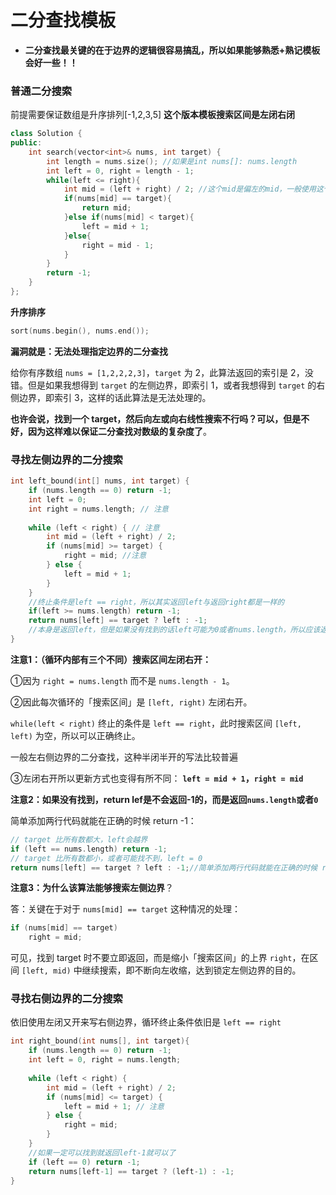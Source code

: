 # 二分查找模板

* **二分查找最关键的在于边界的逻辑很容易搞乱，所以如果能够熟悉+熟记模板会好一些！！**

### 普通二分搜索

前提需要保证数组是升序排列\[-1,2,3,5\] **这个版本模板搜索区间是左闭右闭**

```cpp
class Solution {
public:
    int search(vector<int>& nums, int target) {
        int length = nums.size(); //如果是int nums[]: nums.length
        int left = 0, right = length - 1;
        while(left <= right){
            int mid = (left + right) / 2; //这个mid是偏左的mid，一般使用这个mid会好一些
            if(nums[mid] == target){
                return mid;
            }else if(nums[mid] < target){
                left = mid + 1;
            }else{
                right = mid - 1;
            }
        }
        return -1;
    }
};
```

**升序排序**

```cpp
sort(nums.begin(), nums.end());
```

**漏洞就是：无法处理指定边界的二分查找**

 给你有序数组 `nums = [1,2,2,2,3]`，`target` 为 2，此算法返回的索引是 2，没错。但是如果我想得到 `target` 的左侧边界，即索引 1，或者我想得到 `target` 的右侧边界，即索引 3，这样的话此算法是无法处理的。

 **也许会说，找到一个 target，然后向左或向右线性搜索不行吗？可以，但是不好，因为这样难以保证二分查找对数级的复杂度了**。

### 寻找左侧边界的二分搜索

```cpp
int left_bound(int[] nums, int target) {
    if (nums.length == 0) return -1;
    int left = 0;
    int right = nums.length; // 注意
    
    while (left < right) { // 注意
        int mid = (left + right) / 2;
        if (nums[mid] >= target) {
            right = mid; //注意
        } else {
            left = mid + 1;
        }
    }
    //终止条件是left == right，所以其实返回left与返回right都是一样的
    if(left >= nums.length) return -1;
    return nums[left] == target ? left : -1; 
    //本身是返回left，但是如果没有找到的话left可能为0或者nums.length，所以应该返回-1
}
```

**注意1：（循环内部有三个不同）搜索区间左闭右开：**

①因为 `right = nums.length` 而不是 `nums.length - 1`。

②因此每次循环的「搜索区间」是 `[left, right)` 左闭右开。

`while(left < right)` 终止的条件是 `left == right`，此时搜索区间 `[left, left)` 为空，所以可以正确终止。

一般左右侧边界的二分查找，这种半闭半开的写法比较普遍

③左闭右开所以更新方式也变得有所不同： **`left = mid + 1`，`right = mid`**

**注意2：如果没有找到，return lef是不会返回-1的，而是返回`nums.length`**或者**`0`**

简单添加两行代码就能在正确的时候 return -1：

```cpp
// target 比所有数都大，left会越界
if (left == nums.length) return -1;
// target 比所有数都小，或者可能找不到，left = 0
return nums[left] == target ? left : -1;//简单添加两行代码就能在正确的时候 return -1：
```

**注意3：为什么该算法能够搜索左侧边界**？

答：关键在于对于 `nums[mid] == target` 这种情况的处理：

```cpp
if (nums[mid] == target)
    right = mid;
```

可见，找到 target 时不要立即返回，而是缩小「搜索区间」的上界 `right`，在区间 `[left, mid)` 中继续搜索，即不断向左收缩，达到锁定左侧边界的目的。

### 寻找**右**侧边界的二分搜索

依旧使用左闭又开来写右侧边界，循环终止条件依旧是 `left == right`

```cpp
int right_bound(int nums[], int target){
    if (nums.length == 0) return -1;
    int left = 0, right = nums.length;
    
    while (left < right) {
        int mid = (left + right) / 2;
        if (nums[mid] <= target) {
            left = mid + 1; // 注意
        } else {
            right = mid;
        }
    }
    //如果一定可以找到就返回left-1就可以了
    if (left == 0) return -1;
    return nums[left-1] == target ? (left-1) : -1;
}
```


